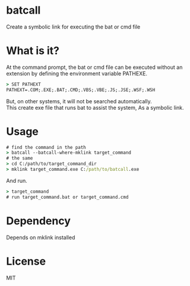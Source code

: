 # batcall

Create a symbolic link for executing the bat or cmd file

# What is it?

At the command prompt, the bat or cmd file can be executed without an extension by defining the environment variable PATHEXE.

```bat
> SET PATHEXT
PATHEXT=.COM;.EXE;.BAT;.CMD;.VBS;.VBE;.JS;.JSE;.WSF;.WSH
```

But, on other systems, it will not be searched automatically.  
This create exe file that runs bat to assist the system, As a symbolic link.

# Usage

```cmd
# find the command in the path
> batcall --batcall-where-mklink target_command
# the same 
> cd C:/path/to/target_command_dir
> mklink target_command.exe C:/path/to/batcall.exe
```

And run.

```cmd
> target_command
# run target_command.bat or target_command.cmd
```

# Dependency

Depends on mklink installed

# License

MIT
